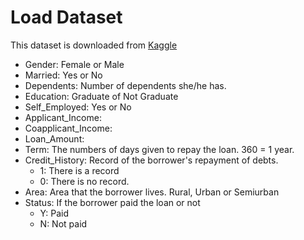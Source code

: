 # Load Dataset

This dataset is downloaded from [Kaggle](https://www.kaggle.com/datasets/mirzahasnine/loan-data-set)

- Gender: Female or Male
- Married: Yes or No
- Dependents: Number of dependents she/he has.
- Education: Graduate of Not Graduate
- Self_Employed: Yes or No
- Applicant_Income: 
- Coapplicant_Income:
- Loan_Amount:
- Term: The numbers of days given to repay the loan. 360 = 1 year. 
- Credit_History: Record of the borrower's repayment of debts. 
  - 1: There is a record
  - 0: There is no record.
- Area: Area that the borrower lives. Rural, Urban or Semiurban
- Status: If the borrower paid the loan or not
  - Y: Paid
  - N: Not paid
